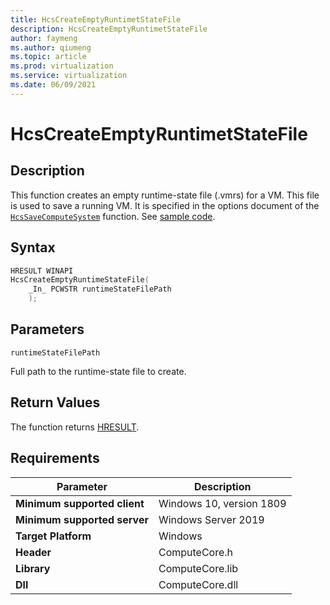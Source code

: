 ```yaml
---
title: HcsCreateEmptyRuntimetStateFile
description: HcsCreateEmptyRuntimetStateFile
author: faymeng
ms.author: qiumeng
ms.topic: article
ms.prod: virtualization
ms.service: virtualization
ms.date: 06/09/2021
---
```

# HcsCreateEmptyRuntimetStateFile

## Description

This function creates an empty runtime-state file (.vmrs) for a VM. This file is used to save a running VM. It is specified in the options document of the [`HcsSaveComputeSystem`](./HcsSaveComputeSystem.md) function. See [sample code](./UtilityFunctionSample.md#CreateFilesGrantAccess).

## Syntax

```cpp
HRESULT WINAPI
HcsCreateEmptyRuntimeStateFile(
    _In_ PCWSTR runtimeStateFilePath
    );
```

## Parameters

`runtimeStateFilePath`

Full path to the runtime-state file to create.

## Return Values

The function returns [HRESULT](./HCSHResult.md).

## Requirements

|Parameter|Description|
|---|---|
| **Minimum supported client** | Windows 10, version 1809 |
| **Minimum supported server** | Windows Server 2019 |
| **Target Platform** | Windows |
| **Header** | ComputeCore.h |
| **Library** | ComputeCore.lib |
| **Dll** | ComputeCore.dll |